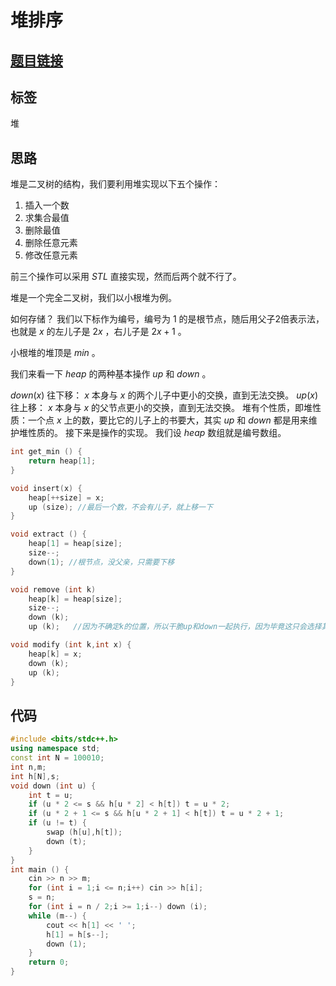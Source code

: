 # 堆排序
## [题目链接](https://www.acwing.com/problem/content/840/)
## 标签
堆
## 思路
堆是二叉树的结构，我们要利用堆实现以下五个操作：
1. 插入一个数
2. 求集合最值
3. 删除最值
4. 删除任意元素
5. 修改任意元素

前三个操作可以采用 $STL$ 直接实现，然而后两个就不行了。

堆是一个完全二叉树，我们以小根堆为例。

如何存储？
我们以下标作为编号，编号为 $1$ 的是根节点，随后用父子2倍表示法，也就是 $x$ 的左儿子是 $2x$ ，右儿子是 $2x+1$ 。

小根堆的堆顶是 $min$ 。

我们来看一下 $heap$ 的两种基本操作 $up$ 和 $down$ 。

$down(x)$ 往下移： $x$ 本身与 $x$ 的两个儿子中更小的交换，直到无法交换。
$up(x)$ 往上移： $x$ 本身与 $x$ 的父节点更小的交换，直到无法交换。
堆有个性质，即堆性质：一个点 $x$ 上的数，要比它的儿子上的书要大，其实 $up$ 和 $down$ 都是用来维护堆性质的。
接下来是操作的实现。
我们设 $heap$ 数组就是编号数组。
```cpp
int get_min () {
    return heap[1];
}
```
```cpp
void insert(x) {
    heap[++size] = x;
    up (size); //最后一个数，不会有儿子，就上移一下
}
```
```cpp
void extract () {
    heap[1] = heap[size];
    size--;
    down(1); //根节点，没父亲，只需要下移
}
```
```cpp
void remove (int k)
    heap[k] = heap[size];
    size--;
    down (k);
    up (k);   //因为不确定k的位置，所以干脆up和down一起执行，因为毕竟这只会选择其中一个执行。
```
```cpp
void modify (int k,int x) {
    heap[k] = x;
    down (k);
    up (k);
}
```
## 代码
```cpp
#include <bits/stdc++.h>
using namespace std;
const int N = 100010;
int n,m;
int h[N],s;
void down (int u) {
	int t = u;
	if (u * 2 <= s && h[u * 2] < h[t]) t = u * 2;
	if (u * 2 + 1 <= s && h[u * 2 + 1] < h[t]) t = u * 2 + 1;
	if (u != t) {
		swap (h[u],h[t]);
		down (t);
	}
}
int main () {
	cin >> n >> m;
	for (int i = 1;i <= n;i++) cin >> h[i];
	s = n;
	for (int i = n / 2;i >= 1;i--) down (i);
	while (m--) {
		cout << h[1] << ' ';
		h[1] = h[s--];
		down (1);
	}
	return 0;
}
```